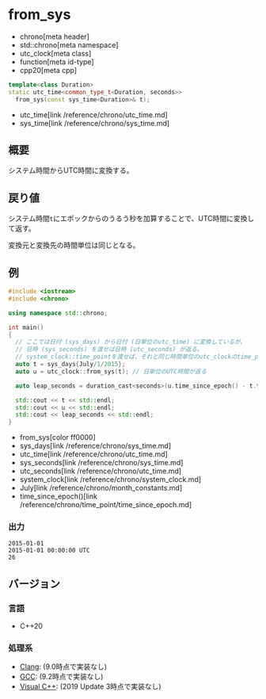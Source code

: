 # from_sys
* chrono[meta header]
* std::chrono[meta namespace]
* utc_clock[meta class]
* function[meta id-type]
* cpp20[meta cpp]

```cpp
template<class Duration>
static utc_time<common_type_t<Duration, seconds>>
  from_sys(const sys_time<Duration>& t);
```
* utc_time[link /reference/chrono/utc_time.md]
* sys_time[link /reference/chrono/sys_time.md]

## 概要
システム時間からUTC時間に変換する。


## 戻り値
システム時間`t`にエポックからのうるう秒を加算することで、UTC時間に変換して返す。

変換元と変換先の時間単位は同じとなる。


## 例
```cpp example
#include <iostream>
#include <chrono>

using namespace std::chrono;

int main()
{
  // ここでは日付 (sys_days) から日付 (日単位のutc_time) に変換しているが、
  // 日時 (sys_seconds) を渡せば日時 (utc_seconds) が返る。
  // system_clock::time_pointを渡せば、それと同じ時間単位のutc_clockのtime_pointが返る
  auto t = sys_days{July/1/2015};
  auto u = utc_clock::from_sys(t); // 日単位のUTC時間が返る

  auto leap_seconds = duration_cast<seconds>(u.time_since_epoch() - t.time_since_epoch());

  std::cout << t << std::endl;
  std::cout << u << std::endl;
  std::cout << leap_seconds << std::endl;
}
```
* from_sys[color ff0000]
* sys_days[link /reference/chrono/sys_time.md]
* utc_time[link /reference/chrono/utc_time.md]
* sys_seconds[link /reference/chrono/sys_time.md]
* utc_seconds[link /reference/chrono/utc_time.md]
* system_clock[link /reference/chrono/system_clock.md]
* July[link /reference/chrono/month_constants.md]
* time_since_epoch()[link /reference/chrono/time_point/time_since_epoch.md]

### 出力
```
2015-01-01
2015-01-01 00:00:00 UTC
26
```

## バージョン
### 言語
- C++20

### 処理系
- [Clang](/implementation.md#clang): (9.0時点で実装なし)
- [GCC](/implementation.md#gcc): (9.2時点で実装なし)
- [Visual C++](/implementation.md#visual_cpp): (2019 Update 3時点で実装なし)
